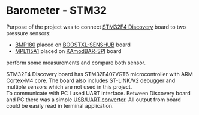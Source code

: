 # Barometer - STM32

Purpose of the project was to connect [STM32F4 Discovery](datasheets/STM32F4_Discovery_User_manual.pdf) board to two pressure sensors:
* [BMP180](datasheets/BMP180_datasheet.pdf) placed on [BOOSTXL-SENSHUB](datasheets/BOOSTXL-SENSHUB_User_manual.pdf) board
* [MPL115A1](datasheets/MPL115A1_datasheet.pdf) placed on [KAmodBAR-SPI](datasheets/KAMODBAR-SPI.pdf) board

perform some measurements and compare both sensor.

STM32F4 Discovery board has STM32F407VGT6 microcontroller with ARM Cortex-M4 core. The board also includes ST-LINK/V2 debugger and multiple sensors which are not used in this project.  
To communicate with PC I used UART interface. Between Discovery board and PC there was a simple [USB/UART converter](datasheets/USB-UART_converter.pdf). All output from board could be easily read in terminal application.
